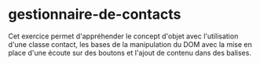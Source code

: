 # gestionnaire-de-contacts
Cet exercice permet d'appréhender le concept d'objet avec l'utilisation d'une classe contact, les bases de la manipulation du DOM avec la mise en place d'une écoute sur des boutons et l'ajout de contenu dans des balises.
